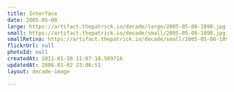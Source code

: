 ```yaml
---
title: Interface
date: 2005-05-08
large: https://artifact.thepatrick.io/decade/large/2005-05-08-1890.jpg
small: https://artifact.thepatrick.io/decade/small/2005-05-08-1890.jpg
smallRetina: https://artifact.thepatrick.io/decade/small/2005-05-08-1890@2x.jpg
flickrUrl: null
photoId: null
createdAt: 2011-01-30 11:07:18.589716
updatedAt: 2006-01-02 23:06:51
layout: decade-image

---
```


